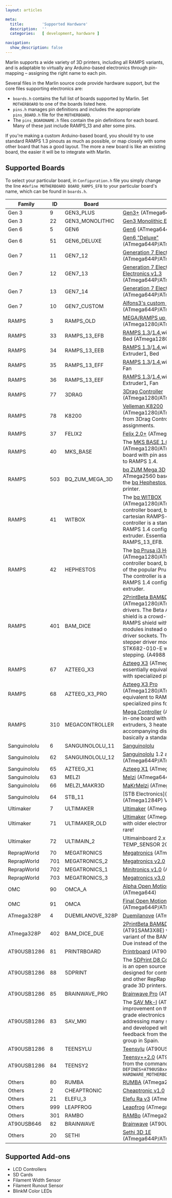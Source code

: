 ```yaml
---
layout: articles

meta:
  title:        'Supported Hardware'
  description:  ''
  categories:   [ development, hardware ]

navigation:
  show_description: false
---
```

Marlin supports a wide variety of 3D printers, including all RAMPS variants, and is adaptable to virtually any Arduino-based electronics through pin-mapping – assigning the right name to each pin.

Several files in the Marlin source code provide hardware support, but the core files supporting electronics are:

 - `boards.h` contains the full list of boards supported by Marlin. Set `MOTHERBOARD` to one of the boards listed here.
 - `pins.h` manages pin definitions and includes the appropriate `pins_BOARD.h` file for the `MOTHERBOARD`.
 - The `pins_BOARDNAME.h` files contain the pin definitions for each board. Many of these just include RAMPS_13 and alter some pins.

If you're making a custom Arduino-based board, you should try to use standard RAMPS 1.3 pinouts as much as possible, or map closely with some other board that has a good layout. The more a new board is like an existing board, the easier it will be to integrate with Marlin.

## Supported Boards

To select your particular board, in `Configuration.h` file you simply change the line `#define MOTHERBOARD BOARD_RAMPS_EFB` to your particular board's name, which can be found in `boards.h`.

| Family | ID | Board |  |
|--------------|-----|------------------|-----------------------------------------------------------------------------------------------------------------------------------------------------------------------------------------------------------------------------------------------------------------------------------------------------------------------------------------------------------------------------------------|
| Gen 3 | 9 | GEN3_PLUS | [Gen3+](http://reprap.org/wiki/Generation_3_Electronics) (ATmega644P/ATmega1284P) |
| Gen 3 | 22 | GEN3_MONOLITHIC | [Gen3 Monolithic Electronics](http://reprap.org/wiki/Generation_3_Electronics) (ATmega644P) |
| Gen 6 | 5 | GEN6 | [Gen6](http://reprap.org/wiki/Gen6) (ATmega644P/ATmega1284P) |
| Gen 6 | 51 | GEN6_DELUXE | [Gen6 "Deluxe"](http://reprap.org/wiki/Gen6) (ATmega644P/ATmega1284P) |
| Gen 7 | 11 | GEN7_12 | [Generation 7 Electronics v1.1](http://reprap.org/wiki/Generation_7_Electronics#12._May_2011:_v1.2), [v1.2](http://reprap.org/wiki/Generation_7_Electronics#12._May_2011:_v1.2) (ATmega644P/ATmega1284P) |
| Gen 7 | 12 | GEN7_13 | [Generation 7 Electronics Generation 7 Electronics v1.3](http://reprap.org/wiki/Generation_7_Electronics#22._July_2011:_1.3) (ATmega644P/ATmega1284P) |
| Gen 7 | 13 | GEN7_14 | [Generation 7 Electronics v1.4](http://reprap.org/wiki/Generation_7_Electronics#15._May_2012:_Gen7Board_v1.4) (ATmega644P/ATmega1284P) |
| Gen 7 | 10 | GEN7_CUSTOM | [Alfons3's custom Generation 7 Electronics](https://github.com/Alfons3/Generation_7_Electronics) (ATmega644P/ATmega1284P) |
| RAMPS | 3 | RAMPS_OLD | [MEGA/RAMPS up to 1.2](http://reprap.org/wiki/RAMPS_1.2) (ATmega1280/ATmega2560) |
| RAMPS | 33 | RAMPS_13_EFB | [RAMPS 1.3](http://reprap.org/wiki/RAMPS_1.3)/[1.4](http://reprap.org/wiki/RAMPS_1.4),with outputs: Extruder, Fan, Bed (ATmega1280/ATmega2560) |
| RAMPS | 34 | RAMPS_13_EEB | [RAMPS 1.3](http://reprap.org/wiki/RAMPS_1.3)/[1.4](http://reprap.org/wiki/RAMPS_1.4),with outputs:Extruder0, Extruder1, Bed |
| RAMPS | 35 | RAMPS_13_EFF | [RAMPS 1.3](http://reprap.org/wiki/RAMPS_1.3)/[1.4](http://reprap.org/wiki/RAMPS_1.4),with outputs: Extruder, Fan, Fan |
| RAMPS | 36 | RAMPS_13_EEF | [RAMPS 1.3](http://reprap.org/wiki/RAMPS_1.3)/[1.4](http://reprap.org/wiki/RAMPS_1.4),with outputs: Extruder0, Extruder1, Fan |
| RAMPS | 77 | 3DRAG | [3Drag Controller](http://reprap.org/wiki/3Drag_controller) (ATmega1280/ATmega2560) |
| RAMPS | 78 | K8200 | [Velleman K8200](http://www.k8200.eu/) (ATmega1280/ATmega2560) is derived from 3Drag Controller and has identical pin assignments. |
| RAMPS | 37 | FELIX2 | [Felix 2.0+](http://shop.felixprinters.com/product-catalog/spare-parts/3d-printer-electronics-board-felixprinters.html) (ATmega1280/ATmega2560) |
| RAMPS | 40 | MKS_BASE | The [MKS BASE 1.0](http://reprap.org/wiki/MKS_BASE_1.0) (ATmega1280/ATmega2560) is a custom board with pin assignments nearly identical to RAMPS 1.4. |
| RAMPS | 503 | BQ_ZUM_MEGA_3D | [bq ZUM Mega 3D](https://github.com/bq/zum/tree/master/zum-mega3d) controller is an ATmega2560 based controller powering the [bq Hephestos 2](https://github.com/bq/hephestos-2) and [bq Witbox 2](https://github.com/bq/witbox-2) 3D printer. |
| RAMPS | 41 | WITBOX | The [bq WITBOX](https://github.com/bq/witbox) (ATmega1280/ATmega2560) is not a controller board, but an open source box cartesian RAMPS-based printer. The controller is a standard Mega2560 with RAMPS 1.4 configured for a single extruder. Essentially equivalent to RAMPS_13_EFB. |
| RAMPS | 42 | HEPHESTOS | The [bq Prusa i3 Hephestos](https://github.com/bq/prusa-i3-hephestos) (ATmega1280/ATmega2560) is not a controller board, but an open source variant of the popular Prusa i3 Mendel RepRap. The controller is a standard Mega2560 with RAMPS 1.4 configured for a single extruder. |
| RAMPS | 401 | BAM_DICE | [2PrintBeta BAM&DICE](http://www.2printbeta.de/) (ATmega1280/ATmega2560) with STK drivers. The Beta Arduino Mega (BAM) shield is a crowd-funded open source RAMPS shield with 5 slots for plugin modules instead of the standard stepper driver sockets. The DICE-STK module a stepper driver module utilizing the STK682-010-E with up to 128X micro-stepping. (A4988 also available.) |
| RAMPS | 67 | AZTEEG_X3 | [Azteeg X3](http://reprap.org/wiki/Azteeg_X3) (ATmega1280/ATmega2560) is essentially equivalent to RAMPS_13_EFB, with specialized pins for a VIKI display. |
| RAMPS | 68 | AZTEEG_X3_PRO | [Azteeg X3 Pro](http://reprap.org/wiki/Azteeg_X3) (ATmega1280/ATmega2560) is essentially equivalent to RAMPS_13_EFB, with specialized pins for a VIKI display. |
| RAMPS | 310 | MEGACONTROLLER | [Mega Controller](http://reprap.org/wiki/Mega_controller) (ATmega2560) is an all-in-one board with connectors for 2 extruders, 3 heaters, and 3 fans. Its accompanying display is the MINIPANEL, basically a standard DOGM display. |
| Sanguinololu | 6 | SANGUINOLOLU_11 | [Sanguinololu](http://reprap.org/wiki/Mega_controller) |
| Sanguinololu | 62 | SANGUINOLOLU_12 | [Sanguinololu](http://reprap.org/wiki/Ultimaker%27s_v1.5.7_PCB) 1.2 and above (ATmega644P/ATmega1284P) |
| Sanguinololu | 65 | AZTEEG_X1 | [Azteeg X1](http://reprap.org/wiki/Ultimaker%27s_v1.5.3_PCB) (ATmega644P/ATmega1284P) |
| Sanguinololu | 63 | MELZI | [Melzi](http://reprap.org/wiki/Melzi) (ATmega644P/ATmega1284P) |
| Sanguinololu | 66 | MELZI_MAKR3D | [MaKrMelzi](http://reprap.org/wiki/MaKrMelzi) (ATmega1284/ATmega1284P) |
| Sanguinololu | 64 | STB_11 | [STB Electronics](STB Electronics V1.1 (ATmega1284P) V1.1 (ATmega1284P)) |
| Ultimaker | 7 | ULTIMAKER | [Ultimaker](http://reprap.org/wiki/Ultimaker%27s_v1.5.7_PCB) (ATmega1280/ATmega2560) |
| Ultimaker | 71 | ULTIMAKER_OLD | [Ultimaker](http://reprap.org/wiki/Ultimaker%27s_v1.5.3_PCB) (ATmega1280/ATmega2560) with older electronics. Pre [1.5.4](http://reprap.org/wiki/Ultimaker%27s_v1.5.4_PCB). This is rare! |
| Ultimaker | 72 | ULTIMAIN_2 | Ultimainboard 2.x (ATmega2560) (Uses TEMP_SENSOR 20) |
| ReprapWorld | 70 | MEGATRONICS | [Megatronics](http://reprap.org/wiki/Megatronics) (ATmega2560) |
| ReprapWorld | 701 | MEGATRONICS_2 | [Megatronics v2.0](http://reprap.org/wiki/Megatronics_2.0) (ATmega2560) |
| ReprapWorld | 702 | MEGATRONICS_1 | [Minitronics v1.0](http://reprap.org/wiki/Minitronics_10) (ATmega1281) |
| ReprapWorld | 703 | MEGATRONICS_3 | [Megatronics v3.0](http://reprap.org/wiki/Megatronics_3.0) (ATmega2560) |
| OMC | 90 | OMCA_A | [Alpha Open Motion Controller](http://solderpad.com/folknology/open-motion-controller/) (ATmega644) |
| OMC | 91 | OMCA | [Final Open Motion Controller](http://solderpad.com/folknology/open-motion-controller/) (ATmega644P/ATmega644) |
| ATmega328P | 4 | DUEMILANOVE_328P | [Duemilanove](http://www.arduino.cc/en/Main/ArduinoBoardDuemilanove) (ATmega328P) |
| ATmega328P | 402 | BAM_DICE_DUE | [2PrintBeta BAM&DICE Due](http://www.2printbeta.de/) (AT91SAM3X8E) with STK drivers. This variant of the BAM&DICE is made for the Due instead of the Mega. |
| AT90USB1286 | 81 | PRINTRBOARD | [Printrboard](http://reprap.org/wiki/Printrboard) (AT90USB1286) |
| AT90USB1286 | 88 | 5DPRINT | The [5DPrint D8 Controller](https://bitbucket.org/makible/5dprint-d8-controller-board) (AT90USB1286) is an open source 3D printer controller, designed for controlling the MakiBox A6 and other RepRap type/small consumer grade 3D printers. |
| AT90USB1286 | 85 | BRAINWAVE_PRO | [Brainwave Pro](http://www.metrixcreatespace.com/store/brainwave) (AT90USB1286) |
| AT90USB1286 | 83 | SAV_MKI | The [SAV Mk-I](http://reprap.org/wiki/SAV_MKI) (AT90USB1286) is an improvement on the previous production-grade electronics set (Gen6, Sanguinololu) addressing many shortcomings, designed and developed with contributions and feedback from the RepRap CloneWars group in Spain. |
| AT90USB1286 | 8 | TEENSYLU | [Teensylu](http://reprap.org/wiki/Teensylu) (AT90USB1286) |
| AT90USB1286 | 84 | TEENSY2 | [Teensy++2.0](http://reprap.org/wiki/Teensy_Breadboard#Teensy.2B.2B_2.0) (AT90USB1286)To compile from the command-line: `DEFINES=AT90USBxx_TEENSYPP_ASSIGNMENTS HARDWARE_MOTHERBOARD=84 make` |
| Others | 80 | RUMBA | [RUMBA](http://reprap.org/wiki/RUMBA) (ATmega2560) |
| Others | 2 | CHEAPTRONIC | [Cheaptronic v1.0](http://reprap.org/wiki/Cheaptronic) (ATmega2560) |
| Others | 21 | ELEFU_3 | [Elefu Ra v3](https://github.com/kiyoshigawa/Elefu-RAv3) (ATmega2560) |
| Others | 999 | LEAPFROG | [Leapfrog](http://www.lpfrg.com/) (ATmega1280/ATmega2560) |
| Others | 301 | RAMBO | [RAMBo](http://reprap.org/wiki/Rambo) (ATmega2560) |
| AT90USB646 | 82 | BRAINWAVE | [Brainwave](http://www.metrixcreatespace.com/store/brainwave) (AT90USB646) |
| Others | 20 | SETHI | [Sethi 3D 1E](http://www.sethi3d.com.br/produto/cpu-sethi3d-1e.html) (ATmega644P/ATmega644/ATmega1284P) |

## Supported Add-ons

- LCD Controllers
- SD Cards
- Filament Width Sensor
- Filament Runout Sensor
- BlinkM Color LEDs
